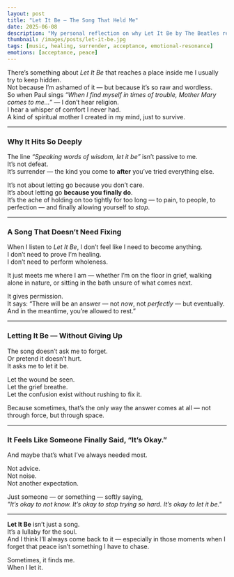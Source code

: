 ```yaml
---
layout: post
title: "Let It Be — The Song That Held Me"
date: 2025-06-08
description: "My personal reflection on why Let It Be by The Beatles resonates so deeply — and what it has meant to me during moments I couldn’t explain with words."
thumbnail: /images/posts/let-it-be.jpg
tags: [music, healing, surrender, acceptance, emotional-resonance]
emotions: [acceptance, peace]
---
```


There’s something about *Let It Be* that reaches a place inside me I usually try to keep hidden.  
Not because I’m ashamed of it — but because it’s so raw and wordless.  
So when Paul sings _“When I find myself in times of trouble, Mother Mary comes to me…”_ — I don’t hear religion.  
I hear a whisper of comfort I never had.  
A kind of spiritual mother I created in my mind, just to survive.

---

### Why It Hits So Deeply

The line _“Speaking words of wisdom, let it be”_ isn’t passive to me.  
It’s not defeat.  
It’s surrender — the kind you come to **after** you’ve tried everything else.

It’s not about letting go because you don’t care.  
It’s about letting go **because you finally do**.  
It’s the ache of holding on too tightly for too long — to pain, to people, to perfection — and finally allowing yourself to *stop*.

---

### A Song That Doesn’t Need Fixing

When I listen to *Let It Be*, I don’t feel like I need to become anything.  
I don’t need to prove I’m healing.  
I don’t need to perform wholeness.

It just meets me where I am — whether I’m on the floor in grief, walking alone in nature, or sitting in the bath unsure of what comes next.

It gives permission.  
It says: “There will be an answer — not *now*, not *perfectly* — but eventually.  
And in the meantime, you’re allowed to rest.”

---

### Letting It Be — Without Giving Up

The song doesn’t ask me to forget.  
Or pretend it doesn’t hurt.  
It asks me to let it be.

Let the wound be seen.  
Let the grief breathe.  
Let the confusion exist without rushing to fix it.

Because sometimes, that’s the only way the answer comes at all — not through force, but through space.

---

### It Feels Like Someone Finally Said, “It’s Okay.”

And maybe that’s what I’ve always needed most.

Not advice.  
Not noise.  
Not another expectation.

Just someone — or something — softly saying,  
_"It’s okay to not know. It’s okay to stop trying so hard. It’s okay to let it be."_

---

**Let It Be** isn’t just a song.  
It’s a lullaby for the soul.  
And I think I’ll always come back to it — especially in those moments when I forget that peace isn’t something I have to chase.

Sometimes, it finds me.  
When I let it.

